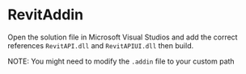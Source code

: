 # RevitAddin

Open the solution file in Microsoft Visual Studios and add the correct references `RevitAPI.dll` and `RevitAPIUI.dll` then build.

NOTE: You might need to modify the `.addin` file to your custom path
